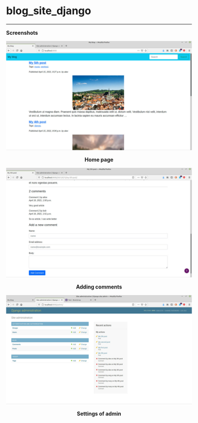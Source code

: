 # blog_site_django




<hr>

**Screenshots**

<p align="center">
  <img width = "800" src="screenshots/home_page.jpg"/>
<p align="center"><b>Home page</b><p align="center">
</p>

<p align="center">
  <img width = "800" src="screenshots/add_comment.jpg"/>
<p align="center"><b>Adding comments</b><p align="center">
</p>


<p align="center">
  <img width = "800" src="screenshots/admin.jpg"/>
<p align="center"><b>Settings of admin</b><p align="center">
</p>
